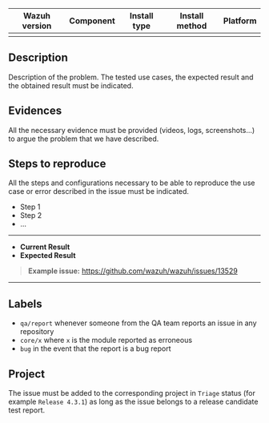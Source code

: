 |Wazuh version|Component|Install type|Install method|Platform|
|---|---|---|---|---|
| |  |  |  |  |

## Description

Description of the problem. The tested use cases, the expected result and the obtained result must be indicated.

## Evidences

All the necessary evidence must be provided (videos, logs, screenshots...) to argue the problem that we have described.

## Steps to reproduce

All the steps and configurations necessary to be able to reproduce the use case or error described in the issue must be indicated.

- Step 1
- Step 2
- ...

---
- **Current Result**
- **Expected Result**

> **Example issue:** https://github.com/wazuh/wazuh/issues/13529

---

## Labels

- `qa/report` whenever someone from the QA team reports an issue in any repository
- `core/x` where `x` is the module reported as erroneous
- `bug` in the event that the report is a bug report

## Project

The issue must be added to the corresponding project in `Triage` status (for example `Release 4.3.1`) as long as the issue belongs to a release candidate test report.
